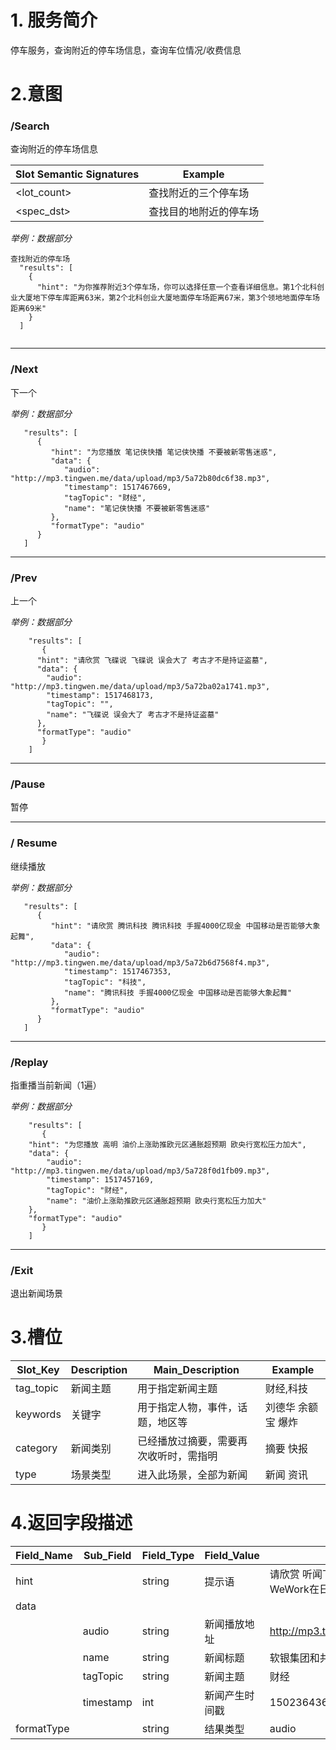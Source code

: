 
# 1. 服务简介

停车服务，查询附近的停车场信息，查询车位情况\/收费信息

# 2.意图

### \/Search

查询附近的停车场信息

| **Slot Semantic Signatures** | **Example** |
| --- | --- |
| &lt;lot_count&gt; | 查找附近的三个停车场 |
| &lt;spec_dst&gt; | 查找目的地附近的停车场 |

_举例：数据部分_
```
查找附近的停车场
  "results": [
    {
      "hint": "为你推荐附近3个停车场，你可以选择任意一个查看详细信息。第1个北科创业大厦地下停车库距离63米，第2个北科创业大厦地面停车场距离67米，第3个领地地面停车场距离69米"
    }
  ]
   
```

---


### \/Next
下一个

_举例：数据部分_
```
   "results": [
      {
         "hint": "为您播放 笔记侠快播 笔记侠快播 不要被新零售迷惑",
         "data": {
            "audio": "http://mp3.tingwen.me/data/upload/mp3/5a72b80dc6f38.mp3",
            "timestamp": 1517467669,
            "tagTopic": "财经",
            "name": "笔记侠快播 不要被新零售迷惑"
         },
         "formatType": "audio"
      }
   ]
```

---

### \/Prev
上一个

_举例：数据部分_
```
    "results": [
       {
	  "hint": "请欣赏 飞碟说 飞碟说 误会大了 考古才不是持证盗墓",
	  "data": {
		"audio": "http://mp3.tingwen.me/data/upload/mp3/5a72ba02a1741.mp3",
		"timestamp": 1517468173,
		"tagTopic": "",
		"name": "飞碟说 误会大了 考古才不是持证盗墓"
	  },
	  "formatType": "audio"
       } 
    ]
```

---

### \/Pause
暂停

---

### \/ Resume
继续播放

_举例：数据部分_
```
   "results": [
      {
         "hint": "请欣赏 腾讯科技 腾讯科技 手握4000亿现金 中国移动是否能够大象起舞",
         "data": {
            "audio": "http://mp3.tingwen.me/data/upload/mp3/5a72b6d7568f4.mp3",
            "timestamp": 1517467353,
            "tagTopic": "科技",
            "name": "腾讯科技 手握4000亿现金 中国移动是否能够大象起舞"
         },
         "formatType": "audio"
      }
   ]
```

---

### \/Replay
指重播当前新闻（1遍）

_举例：数据部分_

```
    "results": [
       {
	"hint": "为您播放 高明 油价上涨助推欧元区通胀超预期 欧央行宽松压力加大",
	"data": {
		"audio": "http://mp3.tingwen.me/data/upload/mp3/5a728f0d1fb09.mp3",
		"timestamp": 1517457169,
		"tagTopic": "财经",
		"name": "油价上涨助推欧元区通胀超预期 欧央行宽松压力加大"
	},
	"formatType": "audio"
       }
    ]
```

---

### \/Exit
退出新闻场景


# 3.槽位

| **Slot\_Key** | **Description** | **Main\_Description** | **Example** |
| --- | --- | --- | --- |
| tag_topic | 新闻主题 | 用于指定新闻主题 | 财经,科技 |
| keywords | 关键字 | 用于指定人物，事件，话题，地区等 | 刘德华 余额宝 爆炸 |
| category | 新闻类别 | 已经播放过摘要，需要再次收听时，需指明 | 摘要 快报 |
| type | 场景类型 | 进入此场景，全部为新闻 | 新闻 资讯 |

# 4.返回字段描述

| **Field\_Name** | **Sub\_Field** | **Field\_Type** | **Field\_Value** | **Field\_Example** |
| --- | --- | --- | --- | --- |
| hint |  | string | 提示语 | 请欣赏 听闻下午茶 听闻下午茶 软银集团和共享办公空间公司WeWork在日本成立合资公司 |
| data |  |  |  |  |
|  | audio | string | 新闻播放地址 | http://mp3.tingwen.me/data/upload/mp3/596e2a9d01ae2.mp3 |
|  | name | string | 新闻标题 | 软银集团和共享办公空间公司WeWork在日本成立合资公司 |
|  | tagTopic | string | 新闻主题 | 财经 |
|  | timestamp | int | 新闻产生时间戳 | 1502364363 |
| formatType |  | string | 结果类型 | audio |
